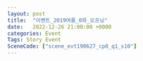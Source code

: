 ```yaml
---
layout: post
title:  "이벤트_2019여름_0화_오프닝"
date:   2022-12-26 21:00:00 +0000
categories: Event
Tags: Story Event
SceneCode: ["scene_evt190627_cp0_q1_s10"]
---
```

